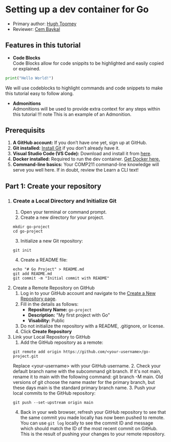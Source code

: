 # Setting up a dev container for Go

* Primary author: [Hugh Toomey](https://hughtoomey)
* Reviewer: [Cem Baykal](https://baykalcem)

## Features in this tutorial
* <b>Code Blocks</b> <br>
Code Blocks allow for code snippits to be highlighted and easily copied or explained.
```py title="Hello World in Python"
print("Hello World!")
```
We will use codeblocks to highlight commands and code snippets to make this tutorial easy to follow along.
* <b>Admonitions</b> <br>
Admonitions will be used to provide extra context for any steps within this tutorial
!!! note
    This is an example of an Admonition. 

## Prerequisits
1. <b>A GitHub account:</b> If you don’t have one yet, sign up at GitHub.
2. <b>Git installed:</b> <a href="https://git-scm.com/book/en/v2/Getting-Started-Installing-Git">Install Git</a> if you don’t already have it.
3. <b>Visual Studio Code (VS Code):</b> Download and install it from <a href="https://code.visualstudio.com/">here</a>.
4. <b>Docker installed:</b> Required to run the dev container. <a href="https://www.docker.com/products/docker-desktop">Get Docker here.</a>
5. <b>Command-line basics:</b> Your COMP211 command-line knowledge will serve you well here. If in doubt, review the Learn a CLI text!

## Part 1: Create your repository
1. ### Create a Local Directory and Initialize Git
    1. Open your terminal or command prompt.
    2. Create a new directory for your project.
    ```
    mkdir go-project
    cd go-project
    ```
    3. Initialize a new Git repository:
    ```
    git init
    ```
    4. Create a README file:
    ```
    echo "# Go Project" > README.md
    git add README.md
    git commit -m "Initial commit with README"
    ```
2. Create a Remote Repository on GitHub
    1. Log in to your GitHub account and navigate to the <a href="https://github.com/new">Create a New Repository page</a>.
    2. Fill in the details as follows:
        - <b>Repository Name:</b> `go-project`
        - <b>Description:</b> "My first project with Go"
        - <b>Visability:</b> Public
    3. Do not initialize the repository with a README, .gitignore, or license.
    4. Click <b>Create Repository</b>
3. Link your Local Repository to GitHub
    1. Add the GitHub repository as a remote:
    ```
    git remote add origin https://github.com/<your-username>/go-project.git
    ```
    Replace &lt;your-username&gt; with your GitHub username.
    2. Check your default branch name with the subcommand git branch. If it's not main, rename it to main with the following command: git branch -M main. Old versions of git choose the name master for the primary branch, but these days main is the standard primary branch name.
    3. Push your local commits to the GitHub repository:
    ```
    git push --set-upstream origin main
    ```
    4. Back in your web browser, refresh your GitHub repository to see that the same commit you made locally has now been pushed to remote. You can use `git log` locally to see the commit ID and message which should match the ID of the most recent commit on GitHub. This is the result of pushing your changes to your remote repository.